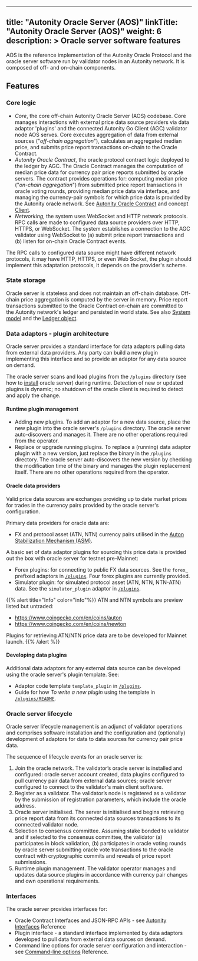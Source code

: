 
---
title: "Autonity Oracle Server (AOS)"
linkTitle: "Autonity Oracle Server (AOS)"
weight: 6
description: >
  Oracle server software features
---

AOS is the reference implementation of the Autonity Oracle Protocol and the oracle server software run by validator nodes in an Autonity network. It is composed of off- and on-chain components.

## Features

### Core logic

- _Core_, the core off-chain Autonity Oracle Server (AOS) codebase. Core manages interactions with external price data source providers via data adaptor 'plugins' and the connected Autonity Go Client (AGC) validator node AOS serves. Core executes aggregation of data from external sources ("_off-chain aggregation_"), calculates an aggregated median price, and submits price report transactions on-chain to the Oracle Contract.
- _Autonity Oracle Contract_, the oracle protocol contract logic deployed to the ledger by AGC. The Oracle Contract manages the computation of median price data for currency pair price reports submitted by oracle servers. The contract provides operations for: computing median price ("_on-chain aggregation_") from submitted price report transactions in oracle voting rounds, providing median price data via interface, and managing the currency-pair symbols for which price data is provided by the Autonity oracle network. See [Autonity Oracle Contract](/concepts/architecture/#autonity-oracle-contract) and concept [Client](/concepts/client/).
- _Networking_, the system uses WebSocket and HTTP network protocols. RPC calls are made to configured data source providers over HTTP, HTTPS, or WebSocket. The system establishes a connection to the AGC validator using WebSocket to (a) submit price report transactions and (b) listen for on-chain Oracle Contract events.

The RPC calls to configured data source might have different network protocols, it may have HTTP, HTTPS, or even Web Socket, the plugin should implement this adaptation protocols, it depends on the provider's scheme.


### State storage

Oracle server is stateless and does not maintain an off-chain database. Off-chain price aggregation is computed by the server in memory. Price report transactions submitted to the Oracle Contract on-chain are committed to the Autonity network's ledger and persisted in world state. See also [System model](/concepts/system-model/) and the [Ledger object](/concepts/system-model/#the-ledger-object). 

### Data adaptors - plugin architecture

Oracle server provides a standard interface for data adaptors pulling data from external data providers. Any party can build a new plugin implementing this interface and so provide an adaptor for any data source on demand.

The oracle server scans and load plugins from the `/plugins` directory (see how to [install](/oracle/install-oracle/) oracle server) during runtime. Detection of new or updated plugins is dynamic; no shutdown of the oracle client is required to detect and apply the change.

#### Runtime plugin management

- Adding new plugins. To add an adaptor for a new data source, place the new plugin into the oracle server's `/plugins` directory. The oracle server auto-discovers and manages it. There are no other operations required from the operator.
- Replace or upgrade running plugins. To replace a (running) data adaptor plugin with a new version, just replace the binary in the `/plugins` directory. The oracle server auto-discovers the new version by checking the modification time of the binary and manages the plugin replacement itself. There are no other operations required from the operator.

#### Oracle data providers

Valid price data sources are exchanges providing up to date market prices for trades in the currency pairs provided by the oracle server's configuration.

Primary data providers for oracle data are:

- FX and protocol asset (ATN, NTN) currency pairs utilised in the [Auton Stabilization Mechanism (ASM)](/concepts/asm/).

A basic set of data adaptor plugins for sourcing this price data is provided out the box with oracle server for testnet pre-Mainnet:

- Forex plugins: for connecting to public FX data sources. See the `forex_` prefixed adaptors in [`/plugins`<i class='fas fa-external-link-alt'></i>](https://github.com/autonity/autonity-oracle/tree/master/plugins). Four forex plugins are currently provided.
- Simulator plugin: for simulated protocol asset (ATN, NTN, NTN-ATN) data. See the `simulator_plugin` adaptor in [`/plugins`<i class='fas fa-external-link-alt'></i>](https://github.com/autonity/autonity-oracle/tree/master/plugins). 

{{% alert title="Info" color="info"%}}
ATN and NTN symbols are preview listed but untraded:

- https://www.coingecko.com/en/coins/auton
- https://www.coingecko.com/en/coins/newton

Plugins for retrieving ATN/NTN price data are to be developed for Mainnet launch.
{{% /alert %}}

#### Developing data plugins

Additional data adaptors for any external data source can be developed using the oracle server's plugin template. See:

- Adaptor code template `template_plugin` in [`/plugins`<i class='fas fa-external-link-alt'></i>](https://github.com/autonity/autonity-oracle/tree/master/plugins).
- Guide for how _To write a new plugin_ using the template in [`/plugins/README`<i class='fas fa-external-link-alt'></i>](https://github.com/clearmatics/autonity-oracle/tree/master/plugins#readme).

### Oracle server lifecycle

Oracle server lifecycle management is an adjunct of validator operations and comprises software installation and the configuration and (optionally) development of adaptors for data to data sources for currency pair price data.

The sequence of lifecycle events for an oracle server is:

1. Join the oracle network. The validator’s oracle server is installed and configured: oracle server account created, data plugins configured to pull currency pair data from external data sources; oracle server configured to connect to the validator's main client software.
2. Register as a validator. The validator’s node is registered as a validator by the submission of registration parameters, which include the oracle address.
3. Oracle server initialised. The server is initialised and begins retrieving price report data from its connected data sources transactions to its connected validator node.
3. Selection to consensus committee. Assuming stake bonded to validator and if selected to the consensus committee, the validator (a) participates in block validation, (b) participates in oracle voting rounds by oracle server submitting oracle vote transactions to the oracle contract with cryptographic commits and reveals of price report submissions.
4. Runtime plugin management. The validator operator manages and updates data source plugins in accordance with currency pair changes and own operational requirements.

### Interfaces

The oracle server provides interfaces for:

- Oracle Contract Interfaces and JSON-RPC APIs - see [Autonity Interfaces](/reference/api/oracle/) Reference
- Plugin interface - a standard interface implemented by data adaptors developed to pull data from external data sources on demand.
- Command line options for oracle server configuration and interaction - see [Command-line options](/reference/cli/oracle/#command-line-options) Reference.
